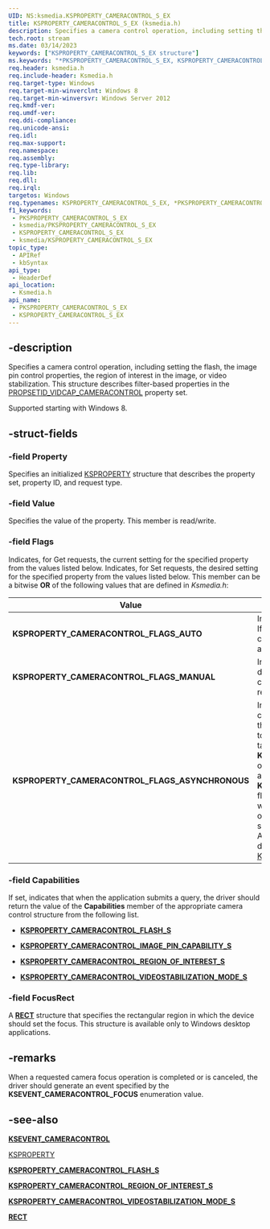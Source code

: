 ```yaml
---
UID: NS:ksmedia.KSPROPERTY_CAMERACONTROL_S_EX
title: KSPROPERTY_CAMERACONTROL_S_EX (ksmedia.h)
description: Specifies a camera control operation, including setting the flash, the image pin control properties, the region of interest in the image, or video stabilization.
tech.root: stream
ms.date: 03/14/2023
keywords: ["KSPROPERTY_CAMERACONTROL_S_EX structure"]
ms.keywords: "*PKSPROPERTY_CAMERACONTROL_S_EX, KSPROPERTY_CAMERACONTROL_FLAGS_ASYNCHRONOUS, KSPROPERTY_CAMERACONTROL_FLAGS_AUTO, KSPROPERTY_CAMERACONTROL_FLAGS_MANUAL, KSPROPERTY_CAMERACONTROL_S_EX, KSPROPERTY_CAMERACONTROL_S_EX structure [Streaming Media Devices], PKSPROPERTY_CAMERACONTROL_S_EX, PKSPROPERTY_CAMERACONTROL_S_EX structure pointer [Streaming Media Devices], ksmedia/KSPROPERTY_CAMERACONTROL_S_EX, ksmedia/PKSPROPERTY_CAMERACONTROL_S_EX, stream.ksproperty_cameracontrol_s_ex"
req.header: ksmedia.h
req.include-header: Ksmedia.h
req.target-type: Windows
req.target-min-winverclnt: Windows 8
req.target-min-winversvr: Windows Server 2012
req.kmdf-ver: 
req.umdf-ver: 
req.ddi-compliance: 
req.unicode-ansi: 
req.idl: 
req.max-support: 
req.namespace: 
req.assembly: 
req.type-library: 
req.lib: 
req.dll: 
req.irql: 
targetos: Windows
req.typenames: KSPROPERTY_CAMERACONTROL_S_EX, *PKSPROPERTY_CAMERACONTROL_S_EX
f1_keywords:
 - PKSPROPERTY_CAMERACONTROL_S_EX
 - ksmedia/PKSPROPERTY_CAMERACONTROL_S_EX
 - KSPROPERTY_CAMERACONTROL_S_EX
 - ksmedia/KSPROPERTY_CAMERACONTROL_S_EX
topic_type:
 - APIRef
 - kbSyntax
api_type:
 - HeaderDef
api_location:
 - Ksmedia.h
api_name:
 - PKSPROPERTY_CAMERACONTROL_S_EX
 - KSPROPERTY_CAMERACONTROL_S_EX
---
```


## -description

Specifies a camera control operation, including setting the flash, the image pin control properties, the region of interest in the image, or video stabilization. This structure describes filter-based properties in the [PROPSETID_VIDCAP_CAMERACONTROL](/windows-hardware/drivers/stream/propsetid-vidcap-cameracontrol) property set.

Supported starting with Windows 8.

## -struct-fields

### -field Property

Specifies an initialized [KSPROPERTY](/windows-hardware/drivers/stream/ksproperty-structure) structure that describes the property set, property ID, and request type.

### -field Value

Specifies the value of the property. This member is read/write.

### -field Flags

Indicates, for Get requests, the current setting for the specified property from the values listed below. Indicates, for Set requests, the desired setting for the specified property from the values listed below. This member can be a bitwise **OR** of the following values that are defined in *Ksmedia.h*:

| Value | Description |
|---|---|
| **KSPROPERTY_CAMERACONTROL_FLAGS_AUTO** | Indicates that the setting is controlled automatically. If the driver receives this value, it should set the camera control synchronously to automatic mode and then return. |
| **KSPROPERTY_CAMERACONTROL_FLAGS_MANUAL** | Indicates that the setting is controlled manually. If the driver receives this value, it should set the camera control synchronously to manual mode and then return. |
| **KSPROPERTY_CAMERACONTROL_FLAGS_ASYNCHRONOUS** | Indicates whether the driver should perform the camera control operation asynchronously—where the application has issued a command for the driver to set up the camera control settings in advance of taking a picture. This flag must be set only if either **KSPROPERTY_CAMERACONTROL_FLAGS_MANUAL** or **KSPROPERTY_CAMERACONTROL_FLAGS_AUTO** are set. If this flag value and the **KSPROPERTY_CAMERACONTROL_FLAGS_AUTO** flag value are both set, the driver should initiate a worker thread to start one requested control operation and should reject all other requests for the same operation until it has completed the first one. After the operation has successfully completed, the driver should trigger the [KSEVENTSETID_CameraAsyncControl](/windows-hardware/drivers/stream/kseventsetid-cameraasynccontrol) event. |

### -field Capabilities

If set, indicates that when the application submits a query, the driver should return the value of the **Capabilities** member of the appropriate camera control structure from the following list.

- [**KSPROPERTY_CAMERACONTROL_FLASH_S**](/windows-hardware/drivers/ddi/ksmedia/ns-ksmedia-ksproperty_cameracontrol_flash_s)

- [**KSPROPERTY_CAMERACONTROL_IMAGE_PIN_CAPABILITY_S**](/windows-hardware/drivers/ddi/ksmedia/ns-ksmedia-ksproperty_cameracontrol_image_pin_capability_s)

- [**KSPROPERTY_CAMERACONTROL_REGION_OF_INTEREST_S**](/windows-hardware/drivers/ddi/ksmedia/ns-ksmedia-ksproperty_cameracontrol_region_of_interest_s)

- [**KSPROPERTY_CAMERACONTROL_VIDEOSTABILIZATION_MODE_S**](/windows-hardware/drivers/ddi/ksmedia/ns-ksmedia-ksproperty_cameracontrol_videostabilization_mode_s)

### -field FocusRect

A [**RECT**](/windows/win32/api/windef/ns-windef-rect) structure that specifies the rectangular region in which the device should set the focus. This structure is available only to Windows desktop applications.

## -remarks

When a requested camera focus operation is completed or is canceled, the driver should generate an event specified by the **KSEVENT_CAMERACONTROL_FOCUS** enumeration value.

## -see-also

[**KSEVENT_CAMERACONTROL**](/windows-hardware/drivers/ddi/ksmedia/ne-ksmedia-ksevent_cameracontrol)

[KSPROPERTY](/windows-hardware/drivers/stream/ksproperty-structure)

[**KSPROPERTY_CAMERACONTROL_FLASH_S**](/windows-hardware/drivers/ddi/ksmedia/ns-ksmedia-ksproperty_cameracontrol_flash_s)

[**KSPROPERTY_CAMERACONTROL_REGION_OF_INTEREST_S**](/windows-hardware/drivers/ddi/ksmedia/ns-ksmedia-ksproperty_cameracontrol_region_of_interest_s)

[**KSPROPERTY_CAMERACONTROL_VIDEOSTABILIZATION_MODE_S**](/windows-hardware/drivers/ddi/ksmedia/ns-ksmedia-ksproperty_cameracontrol_videostabilization_mode_s)

[**RECT**](/windows/win32/api/windef/ns-windef-rect)
